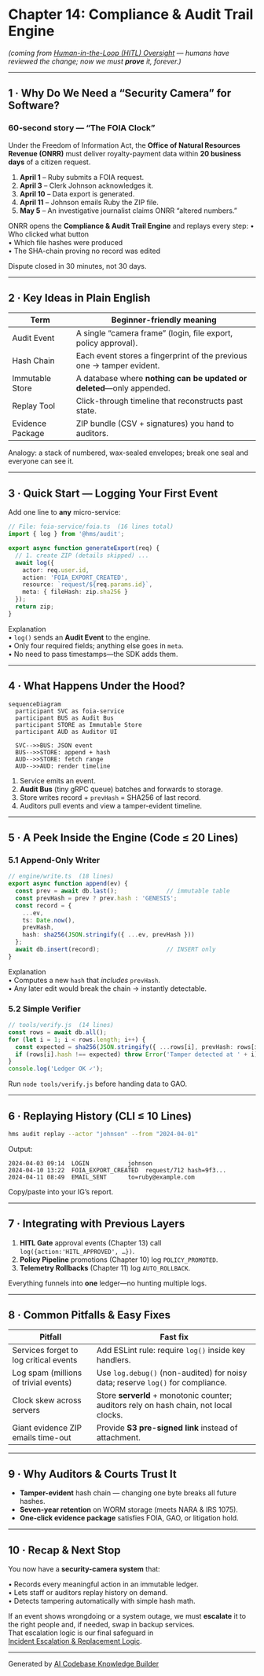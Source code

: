 # Chapter 14: Compliance & Audit Trail Engine
*(coming from [Human-in-the-Loop (HITL) Oversight](13_human_in_the_loop__hitl__oversight_.md) — humans have reviewed the change; now we must **prove** it, forever.)*

---

## 1 · Why Do We Need a “Security Camera” for Software?

### 60-second story — “The FOIA Clock”

Under the Freedom of Information Act, the **Office of Natural Resources Revenue (ONRR)** must deliver royalty-payment data within **20 business days** of a citizen request.

1. **April 1** – Ruby submits a FOIA request.  
2. **April 3** – Clerk Johnson acknowledges it.  
3. **April 10** – Data export is generated.  
4. **April 11** – Johnson emails Ruby the ZIP file.  
5. **May 5** – An investigative journalist claims ONRR “altered numbers.”

ONRR opens the **Compliance & Audit Trail Engine** and replays every step:
• Who clicked what button  
• Which file hashes were produced  
• The SHA-chain proving no record was edited

Dispute closed in 30 minutes, not 30 days.

---

## 2 · Key Ideas in Plain English

| Term                     | Beginner-friendly meaning                              |
|--------------------------|--------------------------------------------------------|
| Audit Event              | A single “camera frame” (login, file export, policy approval). |
| Hash Chain               | Each event stores a fingerprint of the previous one → tamper evident. |
| Immutable Store          | A database where **nothing can be updated or deleted**—only appended. |
| Replay Tool              | Click-through timeline that reconstructs past state.   |
| Evidence Package         | ZIP bundle (CSV + signatures) you hand to auditors.    |

Analogy: a stack of numbered, wax-sealed envelopes; break one seal and everyone can see it.

---

## 3 · Quick Start — Logging Your First Event

Add one line to **any** micro-service:

```ts
// File: foia-service/foia.ts  (16 lines total)
import { log } from '@hms/audit';

export async function generateExport(req) {
  // 1. create ZIP (details skipped) ...
  await log({
    actor: req.user.id,
    action: 'FOIA_EXPORT_CREATED',
    resource: `request/${req.params.id}`,
    meta: { fileHash: zip.sha256 }
  });
  return zip;
}
```

Explanation  
• `log()` sends an **Audit Event** to the engine.  
• Only four required fields; anything else goes in `meta`.  
• No need to pass timestamps—the SDK adds them.

---

## 4 · What Happens Under the Hood?

```mermaid
sequenceDiagram
  participant SVC as foia-service
  participant BUS as Audit Bus
  participant STORE as Immutable Store
  participant AUD as Auditor UI

  SVC-->>BUS: JSON event
  BUS-->>STORE: append + hash
  AUD-->>STORE: fetch range
  AUD-->>AUD: render timeline
```

1. Service emits an event.  
2. **Audit Bus** (tiny gRPC queue) batches and forwards to storage.  
3. Store writes record + `prevHash` = SHA256 of last record.  
4. Auditors pull events and view a tamper-evident timeline.

---

## 5 · A Peek Inside the Engine (Code ≤ 20 Lines)

### 5.1 Append-Only Writer

```ts
// engine/write.ts  (18 lines)
export async function append(ev) {
  const prev = await db.last();              // immutable table
  const prevHash = prev ? prev.hash : 'GENESIS';
  const record = {
    ...ev,
    ts: Date.now(),
    prevHash,
    hash: sha256(JSON.stringify({ ...ev, prevHash }))
  };
  await db.insert(record);                   // INSERT only
}
```

Explanation  
• Computes a new `hash` that *includes* `prevHash`.  
• Any later edit would break the chain → instantly detectable.

### 5.2 Simple Verifier

```ts
// tools/verify.js  (14 lines)
const rows = await db.all();
for (let i = 1; i < rows.length; i++) {
  const expected = sha256(JSON.stringify({ ...rows[i], prevHash: rows[i-1].hash }));
  if (rows[i].hash !== expected) throw Error('Tamper detected at ' + i);
}
console.log('Ledger OK ✓');
```

Run `node tools/verify.js` before handing data to GAO.

---

## 6 · Replaying History (CLI ≤ 10 Lines)

```bash
hms audit replay --actor "johnson" --from "2024-04-01"
```

Output:

```
2024-04-03 09:14  LOGIN           johnson
2024-04-10 13:22  FOIA_EXPORT_CREATED  request/712 hash=9f3...
2024-04-11 08:49  EMAIL_SENT      to=ruby@example.com
```

Copy/paste into your IG’s report.

---

## 7 · Integrating with Previous Layers

1. **HITL Gate** approval events (Chapter 13) call `log({action:'HITL_APPROVED', …})`.  
2. **Policy Pipeline** promotions (Chapter 10) log `POLICY_PROMOTED`.  
3. **Telemetry Rollbacks** (Chapter 11) log `AUTO_ROLLBACK`.

Everything funnels into **one** ledger—no hunting multiple logs.

---

## 8 · Common Pitfalls & Easy Fixes

| Pitfall                                       | Fast fix |
|-----------------------------------------------|----------|
| Services forget to log critical events        | Add ESLint rule: require `log()` inside key handlers. |
| Log spam (millions of trivial events)         | Use `log.debug()` (non-audited) for noisy data; reserve `log()` for compliance. |
| Clock skew across servers                     | Store **serverId** + monotonic counter; auditors rely on hash chain, not local clocks. |
| Giant evidence ZIP emails time-out            | Provide **S3 pre-signed link** instead of attachment. |

---

## 9 · Why Auditors & Courts Trust It

* **Tamper-evident** hash chain — changing one byte breaks all future hashes.  
* **Seven-year retention** on WORM storage (meets NARA & IRS 1075).  
* **One-click evidence package** satisfies FOIA, GAO, or litigation hold.

---

## 10 · Recap & Next Stop

You now have a **security-camera system** that:

• Records every meaningful action in an immutable ledger.  
• Lets staff or auditors replay history on demand.  
• Detects tampering automatically with simple hash math.  

If an event shows wrongdoing or a system outage, we must **escalate** it to the right people and, if needed, swap in backup services.  
That escalation logic is our final safeguard in  
[Incident Escalation & Replacement Logic](15_incident_escalation___replacement_logic_.md).

---

Generated by [AI Codebase Knowledge Builder](https://github.com/The-Pocket/Tutorial-Codebase-Knowledge)